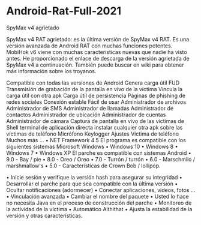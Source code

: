 # Android-Rat-Full-2021

SpyMax v4 agrietado

SpyMax v4 RAT agrietado: es la última versión de SpyMax v4 RAT. Es una versión avanzada de Android RAT con muchas funciones potentes. MobiHok v6 viene con muchas características nuevas que nadie ha visto antes. He proporcionado el enlace de descarga de la versión agrietada de SpyMax v4 a continuación. También puede buscar en wiki para obtener más información sobre los troyanos.

Compatible con todas las versiones de Android
Genera carga útil FUD Transmisión de
grabación de la pantalla en vivo de la víctima
Vincula la carga útil con otra apk
Carga útil de persistencia
Páginas de phishing de redes sociales
Conexión estable
Fácil de usar
Administrador de archivos Administrador de
SMS Administrador de
llamadas Administrador de
contactos Administrador de
ubicación Administrador de
cuentas Administrador de
cámara
Captura de pantalla en vivo de las víctimas
de Shell terminal de
aplicación
directa instalar cualquier otra apk sobre las víctimas de teléfono
Micrófono
Keylogger
Ajustes
Víctima
de teléfono
Muchos más ...
• NET Framework 4.5 El programa es compatible con los siguientes sistemas Microsoft Windows • Windows 10 • Windows 8 • Windows 7 • Windows XP El parche es compatible con sistemas Android • 9.0 - Bay / pie • 8.0 - Oreo / Oreo • 7.0 - Turrón / turrón • 6.0 - Marschmilo / marshmallow's • 5.0 - Características de Crown Bob / lollipop.


• Inicie sesión y verifique la versión hash para asegurar su integridad
• Desarrollar el parche para que sea compatible con la última versión • Ocultar notificaciones (adormecer) • Conectar aplicaciones, videos, fotos ... • Vinculación avanzada • Cambiar el nombre del paquete • Usted lo hace no necesita Java en el proceso de construcción del parche • Monitoreo de la actividad de la víctima
• Automático Althithat
• Ajusta la estabilidad de la versión
y otras características.
